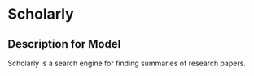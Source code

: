 # Scholarly

## Description for Model

Scholarly is a search engine for finding summaries of research papers.

